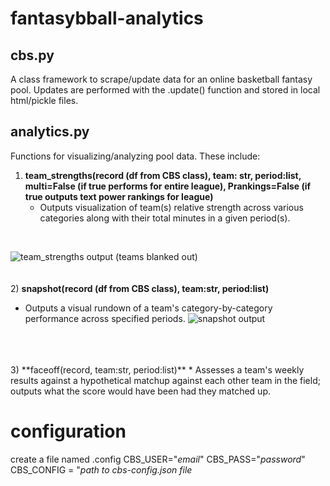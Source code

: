 # fantasybball-analytics

## cbs.py 
A class framework to scrape/update data for an online basketball fantasy pool. Updates are performed with the .update() function and stored in local html/pickle files.

## analytics.py
Functions for visualizing/analyzing pool data. These include: 

1) **team_strengths(record (df from CBS class), team: str, period:list, multi=False (if true performs for entire league), Prankings=False (if true outputs text power rankings for league)**
   * Outputs visualization of team(s) relative strength across various categories along with their total minutes in a given period(s).
<br>

![team_strengths output (teams blanked out)](https://github.com/zbonalldaylong/fantasybball-analytics/assets/77871506/23778633-e882-4dc9-84fb-aca5b5255b37)
<br>
<br>
<br>
2) **snapshot(record (df from CBS class), team:str, period:list)**
   * Outputs a visual rundown of a team's category-by-category performance across specified periods.
![snapshot output](https://github.com/zbonalldaylong/fantasybball-analytics/assets/77871506/d669dea0-6f4e-4da1-bcf9-56e6f4a4b33d)
<br>
<br>
<br>
3) **faceoff(record, team:str, period:list)**
  * Assesses a team's weekly results against a hypothetical matchup against each other team in the field; outputs what the score would have been had they matched up. 
<br>

# configuration
create a file named .config
CBS_USER="*email*"
CBS_PASS="*password*"
CBS_CONFIG = "*path to cbs-config.json file*



